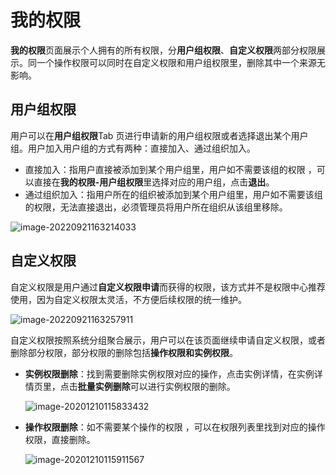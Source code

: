 # 我的权限

**我的权限**页面展示个人拥有的所有权限，分**用户组权限**、**自定义权限**两部分权限展示。同一个操作权限可以同时在自定义权限和用户组权限里，删除其中一个来源无影响。

## 用户组权限

用户可以在**用户组权限**Tab 页进行申请新的用户组权限或者选择退出某个用户组。用户加入用户组的方式有两种：直接加入、通过组织加入。

- 直接加入：指用户直接被添加到某个用户组里，用户如不需要该组的权限 ，可以直接在**我的权限-用户组权限**里选择对应的用户组，点击**退出**。
- 通过组织加入：指用户所在的组织被添加到某个用户组里，用户如不需要该组的权限，无法直接退出，必须管理员将用户所在组织从该组里移除。

![image-20220921163214033](MyPermissions/image-20220921163214033.png)

## 自定义权限

自定义权限是用户通过**自定义权限申请**而获得的权限，该方式并不是权限中心推荐使用，因为自定义权限太灵活，不方便后续权限的统一维护。

![image-20220921163257911](MyPermissions/image-20220921163257911.png)

自定义权限按照系统分组聚合展示，用户可以在该页面继续申请自定义权限，或者删除部分权限，部分权限的删除包括**操作权限和实例权限**。

- **实例权限删除**：找到需要删除实例权限对应的操作，点击实例详情，在实例详情页里，点击**批量实例删除**可以进行实例权限的删除。

  ![image-20201210115833432](MyPermissions/image-20201210115833432.png)

- **操作权限删除**：如不需要某个操作的权限 ，可以在权限列表里找到对应的操作权限，直接删除。

  ![image-20201210115911567](MyPermissions/image-20201210115911567.png)